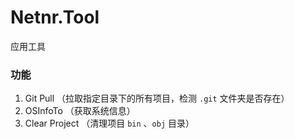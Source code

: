 # Netnr.Tool
应用工具

### 功能
1. Git Pull （拉取指定目录下的所有项目，检测 `.git` 文件夹是否存在）
2. OSInfoTo （获取系统信息）
3. Clear Project （清理项目 `bin` 、`obj` 目录）